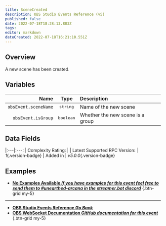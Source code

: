 ```yaml
---
title: SceneCreated
description: OBS Studio Events Reference (v5)
published: false
date: 2022-07-18T18:28:13.803Z
tags: 
editor: markdown
dateCreated: 2022-07-18T16:21:10.551Z
---
```


## Overview
A new scene has been created.

## Variables
Name | Type | Description | 
----:|:----:|:------------|
`obsEvent.sceneName` | <kbd>string</kbd> | Name of the new scene
`obsEvent.isGroup` | <kbd>boolean</kbd> | Whether the new scene is a group

## Data Fields
|:---|:---:
| Complexity Rating: | <span class="stars stars--2"></span>
| Latest Supported RPC Version: | *1*{.version-badge}
| Added in | *v5.0.0*{.version-badge}

## Examples
- [<i class="mdi mdi-close-thick"></i> **No Examples Available *If you have examples for this event feel free to send them to #unearthed-arcana in the streamer.bot discord***]()
{.btn-grid my-5}
---

- [<i class="mdi mdi-chevron-left"></i>**OBS Studio Events Reference *Go Back***](/en/Broadcasters/OBS/Raw/v5Events)
- [<i class="mdi mdi-github"></i> **OBS WebSocket Documentation *GitHub documentation for this event***](https://github.com/obsproject/obs-websocket/blob/master/docs/generated/protocol.md#scenecreated)
{.btn-grid my-5}